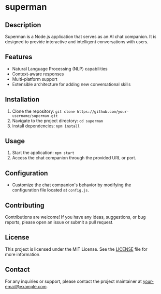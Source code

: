 # superman

## Description
Superman is a Node.js application that serves as an AI chat companion. It is designed to provide interactive and intelligent conversations with users.

## Features
- Natural Language Processing (NLP) capabilities
- Context-aware responses
- Multi-platform support
- Extensible architecture for adding new conversational skills

## Installation
1. Clone the repository: `git clone https://github.com/your-username/superman.git`
2. Navigate to the project directory: `cd superman`
3. Install dependencies: `npm install`

## Usage
1. Start the application: `npm start`
2. Access the chat companion through the provided URL or port.

## Configuration
- Customize the chat companion's behavior by modifying the configuration file located at `config.js`.

## Contributing
Contributions are welcome! If you have any ideas, suggestions, or bug reports, please open an issue or submit a pull request.

## License
This project is licensed under the MIT License. See the [LICENSE](LICENSE) file for more information.

## Contact
For any inquiries or support, please contact the project maintainer at your-email@example.com.
